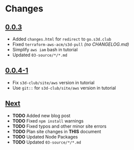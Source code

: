 # Changes

## [0.0.3](https://github.com/s3d-club/s3d-website/tree/work/0.0.3)
- Added `changes.html` for `redirect` to `go.s3d.club`
- Fixed `terraform-aws-acm/s3d-pull` _(no CHANGELOG.md)_
- Simplify `aws iam` bash in tutorial
- Updated `03-source/*/*.md`

## [0.0.4-1](https://github.com/s3d-club/s3d-website/tree/work/0.0.4)
- Fix `s3d-club/site/aws` version in tutorial
- Use `git::` for `s3d-club/site/aws` version in tutorial

## [Next](https://github.com/s3d-club/s3d-website/tree/next)
- **TODO** Added new blog post
- **TODO** Fixed `npm install` warnings
- **TODO** Fixed typos and other minor site errors
- **TODO** Plan site changes in **THIS** document
- **TODO** Updated Node Packages
- **TODO** Updated `03-source/*/*.md`
